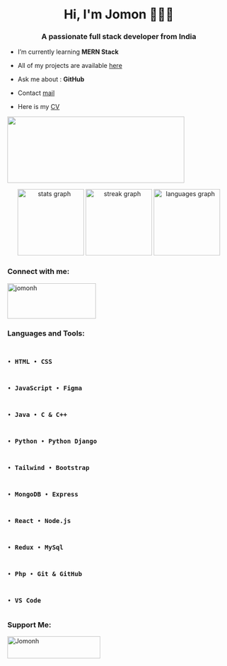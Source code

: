 <!---- <a href="https://jomonh.netlify.app/"><img src="https://github.com/Jomonhh/Jomonhh/blob/main/Banner.png"></a> ---->

<h1 align="center">Hi, I'm Jomon 🧑🏻‍💻</h1>
<h3 align="center">A passionate full stack developer from India</h3>

-  I’m currently learning   **MERN Stack**

-  All of my projects are available [here](https://jomonh.netlify.app/)

-  Ask me about    : **GitHub**

-  Contact <a href="mailto:info.jomonh@gmail.com."> mail</a>


- Here is my [CV](https://github.com/Jomonhh/Jomonhh/assets/146743628/4b5cf687-b90b-4433-b951-45891bb9801e)



<a href="https://linktr.ee/jomonh"><img align="center" width="400" height="150" src="https://github.com/Jomonhh/Jomonhh/blob/main/programming.gif"></a>



<div align="center">
  <img src="https://github-readme-stats.vercel.app/api?username=Jomonhh&hide_title=false&hide_rank=false&show_icons=true&include_all_commits=true&count_private=true&disable_animations=false&theme=dracula&locale=en&hide_border=false" height="150" alt="stats graph"  />
  <img src="https://streak-stats.demolab.com?user=Jomonhh&locale=en&mode=daily&theme=dracula&hide_border=false&border_radius=5" height="150" alt="streak graph"  />
  <img src="https://github-readme-stats.vercel.app/api/top-langs?username=Jomonhh&locale=en&hide_title=false&layout=compact&card_width=320&langs_count=5&theme=dracula&hide_border=false" height="150" alt="languages graph"  />
</div>



<h3 align="left">Connect with me:</h3>
<p align="left">
<a href="https://linkedin.com/in/jomonh" target="blank"><img align="center" src="https://github.com/Jomonhh/Jomonhh/blob/main/linkedin.png" alt="jomonh" height="80" width="200" /></a>
</p>




<h3 align="left">Languages and Tools:</h3>
<p align="left"> <pre>

 • **HTML**          • **CSS** 
 
 • **JavaScript**    • **Figma**
  
 • **Java**          • **C & C++**
   
 • **Python**        • **Python Django** 

 • **Tailwind**      • **Bootstrap**

 • **MongoDB**       • **Express**
 
 • **React**         • **Node.js**

 • **Redux**         • **MySql**

 • **Php**           • **Git & GitHub**

 • **VS Code**
  </pre>

<h3 align="left">Support Me:</h3>
<p><a href="https://www.buymeacoffee.com/Jomonh"> <img align="left" src="https://cdn.buymeacoffee.com/buttons/v2/default-yellow.png" height="50" width="210" alt="Jomonh" /></a></p><br><br>


